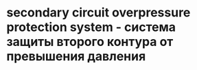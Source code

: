 # secondary circuit overpressure protection system - система защиты второго контура от превышения давления
